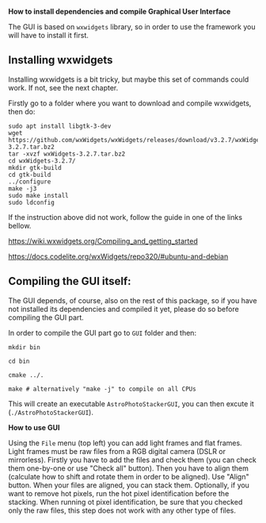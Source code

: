 **How to install dependencies and compile Graphical User Interface**

The GUI is based on ```wxwidgets``` library, so in order to use the framework you will have to install it first.

Installing wxwidgets
----------------------

Installing wxwidgets is a bit tricky, but maybe this set of commands could work. If not, see the next chapter.

Firstly go to a folder where you want to download and compile wxwidgets, then do:


```
sudo apt install libgtk-3-dev
wget https://github.com/wxWidgets/wxWidgets/releases/download/v3.2.7/wxWidgets-3.2.7.tar.bz2
tar -xvzf wxWidgets-3.2.7.tar.bz2
cd wxWidgets-3.2.7/
mkdir gtk-build
cd gtk-build
../configure
make -j3
sudo make install
sudo ldconfig
```

If the instruction above did not work, follow the guide in one of the links bellow.

https://wiki.wxwidgets.org/Compiling_and_getting_started

https://docs.codelite.org/wxWidgets/repo320/#ubuntu-and-debian



Compiling the GUI itself:
-------------------------

The GUI depends, of course, also on the rest of this package, so if you have not installed its dependencies and compiled it yet, please do so before compiling the GUI part.

In order to compile the GUI part go to ```GUI``` folder and then:

```
mkdir bin

cd bin

cmake ../.

make # alternatively "make -j" to compile on all CPUs
```

This will create an executable ```AstroPhotoStackerGUI```, you can then excute it (```./AstroPhotoStackerGUI```).

**How to use GUI**

Using the ```File``` menu (top left) you can add light frames and flat frames. Light frames must be raw files from a RGB digital camera (DSLR or mirrorless). Firstly you have to add the files and check them (you can check them one-by-one or use "Check all" button). Then you have to align them (calculate how to shift and rotate them in order to be aligned). Use "Align" button. When your files are aligned, you can stack them. Optionally, if you want to remove hot pixels, run the hot pixel identification before the stacking. When running ot pixel identification, be sure that you checked only the raw files, this step does not work with any other type of files.